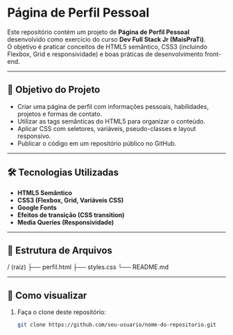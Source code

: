 # Página de Perfil Pessoal

Este repositório contém um projeto de **Página de Perfil Pessoal** desenvolvido como exercício do curso **Dev Full Stack Jr (MaisPraTi)**.  
O objetivo é praticar conceitos de HTML5 semântico, CSS3 (incluindo Flexbox, Grid e responsividade) e boas práticas de desenvolvimento front-end.

---

## 🎯 Objetivo do Projeto
- Criar uma página de perfil com informações pessoais, habilidades, projetos e formas de contato.
- Utilizar as tags semânticas do HTML5 para organizar o conteúdo.
- Aplicar CSS com seletores, variáveis, pseudo-classes e layout responsivo.
- Publicar o código em um repositório público no GitHub.

---

## 🛠 Tecnologias Utilizadas
- **HTML5 Semântico**
- **CSS3 (Flexbox, Grid, Variáveis CSS)**
- **Google Fonts**
- **Efeitos de transição (CSS transition)**
- **Media Queries (Responsividade)**

---

## 📂 Estrutura de Arquivos

/ (raiz)
├── perfil.html
├── styles.css
└── README.md

---

## 🚀 Como visualizar
1. Faça o clone deste repositório:
   ```bash
   git clone https://github.com/seu-usuario/nome-do-repositorio.git
